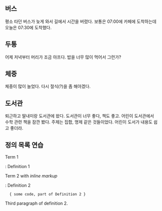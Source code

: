 ## 버스
평소 타던 버스가 늦게 와서 길에서 시간을 버렸다. 보통은 07:00에 카페에 도착하는데 오늘은 07:30에 도착했다.

## 두통
어제 저녁부터 머리가 조금 아프다. 밥을 너무 많이 먹어서 그런가?

## 체중
체중이 많이 늘었다. 다시 절식(?)을 좀 해야겠다.

## 도서관
퇴근하고 딸내미랑 도서관에 왔다. 도서관이 너무 좋다, 책도 좋고. 어린이 도서관에서 수학 관련 책을 잠깐 봤다. 주제는 집합, 명제 같은 것들이었다. 어린이 도서가 내용도 쉽고 좋더라.

## 정의 목록 연습
Term 1

: Definition 1

Term 2 with *inline markup*

: Definition 2

      { some code, part of Definition 2 }

  Third paragraph of definition 2.
